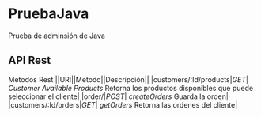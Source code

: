 # PruebaJava

Prueba de adminsión de Java

## API Rest

Metodos Rest
||URI||Metodo||Descripción||
|customers/:Id/products|*GET*| *Customer Available Products* Retorna los productos disponibles que puede seleccionar el cliente|
|order/|*POST*| *createOrders* Guarda la orden|
|customers/:Id/orders|*GET*| *getOrders* Retorna las ordenes del cliente|
